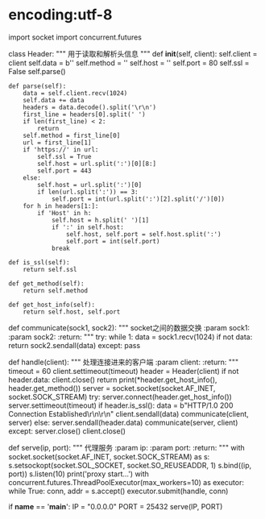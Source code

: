 # encoding:utf-8
import socket
import concurrent.futures

class Header:
    """
    用于读取和解析头信息
    """
    def __init__(self, client):
        self.client = client
        self.data = b''
        self.method = ''
        self.host = ''
        self.port = 80
        self.ssl = False
        self.parse()

    def parse(self):
        data = self.client.recv(1024)
        self.data += data
        headers = data.decode().split('\r\n')
        first_line = headers[0].split(' ')
        if len(first_line) < 2:
            return
        self.method = first_line[0]
        url = first_line[1]
        if 'https://' in url:
            self.ssl = True
            self.host = url.split(':')[0][8:]
            self.port = 443
        else:
            self.host = url.split(':')[0]
            if len(url.split(':')) == 3:
                self.port = int(url.split(':')[2].split('/')[0])
        for h in headers[1:]:
            if 'Host' in h:
                self.host = h.split(' ')[1]
                if ':' in self.host:
                    self.host, self.port = self.host.split(':')
                    self.port = int(self.port)
                break

    def is_ssl(self):
        return self.ssl

    def get_method(self):
        return self.method

    def get_host_info(self):
        return self.host, self.port


def communicate(sock1, sock2):
    """
    socket之间的数据交换
    :param sock1:
    :param sock2:
    :return:
    """
    try:
        while 1:
            data = sock1.recv(1024)
            if not data:
                return
            sock2.sendall(data)
    except:
        pass

def handle(client):
    """
    处理连接进来的客户端
    :param client:
    :return:
    """
    timeout = 60
    client.settimeout(timeout)
    header = Header(client)
    if not header.data:
        client.close()
        return
    print(*header.get_host_info(), header.get_method())
    server = socket.socket(socket.AF_INET, socket.SOCK_STREAM)
    try:
        server.connect(header.get_host_info())
        server.settimeout(timeout)
        if header.is_ssl():
            data = b"HTTP/1.0 200 Connection Established\r\n\r\n"
            client.sendall(data)
            communicate(client, server)
        else:
            server.sendall(header.data)
        communicate(server, client)
    except:
        server.close()
        client.close()

def serve(ip, port):
    """
    代理服务
    :param ip:
    :param port:
    :return:
    """
    with socket.socket(socket.AF_INET, socket.SOCK_STREAM) as s:
        s.setsockopt(socket.SOL_SOCKET, socket.SO_REUSEADDR, 1)
        s.bind((ip, port))
        s.listen(10)
        print('proxy start...')
        with concurrent.futures.ThreadPoolExecutor(max_workers=10) as executor:
            while True:
                conn, addr = s.accept()
                executor.submit(handle, conn)

if __name__ == '__main__':
    IP = "0.0.0.0"
    PORT = 25432
    serve(IP, PORT)
